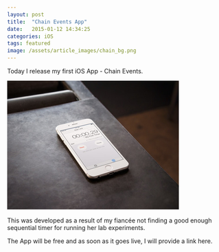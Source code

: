 ```yaml
---
layout: post
title:  "Chain Events App"
date:   2015-01-12 14:34:25
categories: iOS
tags: featured
image: /assets/article_images/chain_bg.png
---
```

Today I release my first iOS App - Chain Events.

![iPhone 6 with Chain Events app running](/assets/article_images/placeit.jpg)

This was developed as a result of my fiancée not finding a good enough sequential timer for running her lab experiments.

The App will be free and as soon as it goes live, I will provide a link here.


[jekyll]:      http://jekyllrb.com
[jekyll-gh]:   https://github.com/jekyll/jekyll
[jekyll-help]: https://github.com/jekyll/jekyll-help
